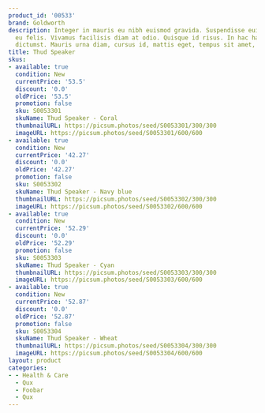 ```yaml
---
product_id: '00533'
brand: Goldworth
description: Integer in mauris eu nibh euismod gravida. Suspendisse euismod. Curabitur
  eu felis. Vivamus facilisis diam at odio. Quisque id risus. In hac habitasse platea
  dictumst. Mauris urna diam, cursus id, mattis eget, tempus sit amet, risus.
title: Thud Speaker
skus:
- available: true
  condition: New
  currentPrice: '53.5'
  discount: '0.0'
  oldPrice: '53.5'
  promotion: false
  sku: S0053301
  skuName: Thud Speaker - Coral
  thumbnailURL: https://picsum.photos/seed/S0053301/300/300
  imageURL: https://picsum.photos/seed/S0053301/600/600
- available: true
  condition: New
  currentPrice: '42.27'
  discount: '0.0'
  oldPrice: '42.27'
  promotion: false
  sku: S0053302
  skuName: Thud Speaker - Navy blue
  thumbnailURL: https://picsum.photos/seed/S0053302/300/300
  imageURL: https://picsum.photos/seed/S0053302/600/600
- available: true
  condition: New
  currentPrice: '52.29'
  discount: '0.0'
  oldPrice: '52.29'
  promotion: false
  sku: S0053303
  skuName: Thud Speaker - Cyan
  thumbnailURL: https://picsum.photos/seed/S0053303/300/300
  imageURL: https://picsum.photos/seed/S0053303/600/600
- available: true
  condition: New
  currentPrice: '52.87'
  discount: '0.0'
  oldPrice: '52.87'
  promotion: false
  sku: S0053304
  skuName: Thud Speaker - Wheat
  thumbnailURL: https://picsum.photos/seed/S0053304/300/300
  imageURL: https://picsum.photos/seed/S0053304/600/600
layout: product
categories:
- - Health & Care
  - Qux
  - Foobar
  - Qux
---
```

